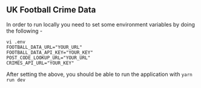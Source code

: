 ## UK Football Crime Data

In order to run locally you need to set some environment variables by doing the following - 
```
vi .env
FOOTBALL_DATA_URL="YOUR_URL"
FOOTBALL_DATA_API_KEY="YOUR_KEY"
POST_CODE_LOOKUP_URL="YOUR_URL"
CRIMES_API_URL="YOUR_KEY"
```

After setting the above, you should be able to run the application with `yarn run dev`
